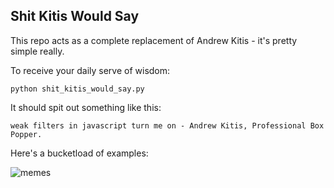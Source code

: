 Shit Kitis Would Say
---------------------

This repo acts as a complete replacement of Andrew Kitis - it's pretty simple really.

To receive your daily serve of wisdom:

`python shit_kitis_would_say.py`

It should spit out something like this:

`weak filters in javascript turn me on - Andrew Kitis, Professional Box Popper.`

Here's a bucketload of examples:

![memes](https://i.imgur.com/oo9TTpI.png)